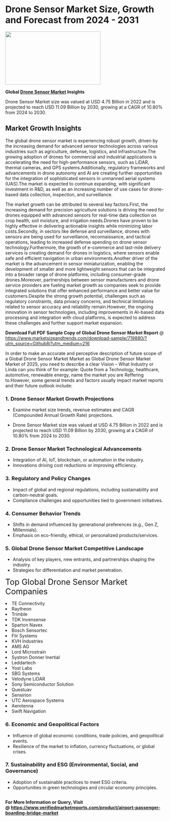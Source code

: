<H1>Drone Sensor Market Size, Growth and Forecast from 2024 - 2031</H1><img class="aligncenter size-medium wp-image-584254" src="https://thirdeyenews.in/wp-content/uploads/2024/09/Global-Market-Research-300x168.jpeg" alt="" width="300" height="168" /><p><strong>Global&nbsp;<a href="https://www.marketsizeandtrends.com/download-sample/719880/?utm_source=Github8j?utm_medium=216">Drone Sensor Market</a> Insights</strong></p><p>Drone Sensor Market size was valued at USD 4.75 Billion in 2022 and is projected to reach USD 11.09 Billion by 2030, growing at a CAGR of 10.80% from 2024 to 2030.</p><p><h2>Market Growth Insights</h2> <p>The global drone sensor market is experiencing robust growth, driven by the increasing demand for advanced sensor technologies across various industries such as agriculture, defense, logistics, and infrastructure.The growing adoption of drones for commercial and industrial applications is accelerating the need for high-performance sensors, such as LiDAR, thermal cameras, and GPS systems.Additionally, regulatory frameworks and advancements in drone autonomy and AI are creating further opportunities for the integration of sophisticated sensors in unmanned aerial systems (UAS).The market is expected to continue expanding, with significant investment in R&D, as well as an increasing number of use cases for drone-based data collection, inspection, and surveillance.</p> <p>The market growth can be attributed to several key factors.First, the increasing demand for precision agriculture solutions is driving the need for drones equipped with advanced sensors for real-time data collection on crop health, soil moisture, and irrigation needs.Drones have proven to be highly effective in delivering actionable insights while minimizing labor costs.Secondly, in sectors like defense and surveillance, drones with sensors are being used for surveillance, reconnaissance, and tactical operations, leading to increased defense spending on drone sensor technology.Furthermore, the growth of e-commerce and last-mile delivery services is creating demand for drones in logistics, where sensors enable safe and efficient navigation in urban environments.Another driver of the market is the advancement in sensor miniaturization, enabling the development of smaller and more lightweight sensors that can be integrated into a broader range of drone platforms, including consumer-grade drones.Moreover, partnerships between sensor manufacturers and drone service providers are fueling market growth as companies seek to provide integrated solutions that offer enhanced performance and better value for customers.Despite the strong growth potential, challenges such as regulatory constraints, data privacy concerns, and technical limitations related to sensor accuracy and reliability remain.However, the ongoing innovation in sensor technologies, including improvements in AI-based data processing and integration with cloud platforms, is expected to address these challenges and further support market expansion.<p><span class=""><strong>Download Full PDF Sample Copy of Global Drone Sensor Market Report</strong> @ <a href="https://www.marketsizeandtrends.com/download-sample/719880/?utm_source=Github8j?utm_medium=216" target="_blank">https://www.marketsizeandtrends.com/download-sample/719880/?utm_source=Github8j?utm_medium=216</a></span></p><p>In order to make an accurate and perceptive description of future scope of a Global&nbsp;Drone Sensor Market Market as Global&nbsp;Drone Sensor Market Market of 2025, you need to describe a clear Vision &ndash; What Industry or Linda can you think of for example: Quote from a Technology, healthcare, automotive, renewable energy, name the market you are Reffering to.However, some general trends and factors usually impact market reports and their future outlook include:</p><h3>1.&nbsp;<strong>Drone Sensor Market Growth Projections</strong></h3><ul><li>Examine market size trends, revenue estimates and CAGR (Compounded Annual Growth Rate) projections.</li><li><p>Drone Sensor Market size was valued at USD 4.75 Billion in 2022 and is projected to reach USD 11.09 Billion by 2030, growing at a CAGR of 10.80% from 2024 to 2030.</p></li></ul><h3>2.&nbsp;<strong>Drone Sensor Market Technological Advancements</strong></h3><ul><li>Integration of AI, IoT, blockchain, or automation in the industry.</li><li>Innovations driving cost reductions or improving efficiency.</li></ul><h3>3.&nbsp;<strong>Regulatory and Policy Changes</strong></h3><ul><li>Impact of global and regional regulations, including sustainability and carbon-neutral goals.</li><li>Compliance challenges and opportunities tied to government initiatives.</li></ul><h3>4.&nbsp;<strong>Consumer Behavior Trends</strong></h3><ul><li>Shifts in demand influenced by generational preferences (e.g., Gen Z, Millennials).</li><li>Emphasis on eco-friendly, ethical, or personalized products/services.</li></ul><h3>5.&nbsp;<strong>Global Drone Sensor Market Competitive Landscape</strong></h3><ul><li>Analysis of key players, new entrants, and partnerships shaping the industry.</li><li>Strategies for differentiation and market penetration.</li></ul><p data-pm-slice="1 1 []"><span style="color: inherit; font-family: inherit; font-size: 25px;">Top Global Drone Sensor Market Companies</span></p><div class="" data-test-id=""><p><li>TE Connectivity</li><li> Raytheon</li><li> Trimble</li><li> TDK Invensense</li><li> Sparton Navex</li><li> Bosch Sensortec</li><li> Flir Systems</li><li> KVH Industries</li><li> AMS AG</li><li> Lord Microstrain</li><li> Systron Donner Inertial</li><li> Leddartech</li><li> Yost Labs</li><li> SBG Systems</li><li> Velodyne LiDAR</li><li> Sony Semiconductor Solution</li><li> Questuav</li><li> Sensirion</li><li> UTC Aerospace Systems</li><li> Aerotenna</li><li> Swift Navigation</li></p></div><h3>6.&nbsp;<strong>Economic and Geopolitical Factors</strong></h3><ul><li>Influence of global economic conditions, trade policies, and geopolitical events.</li><li>Resilience of the market to inflation, currency fluctuations, or global crises.</li></ul><h3>7.&nbsp;<strong>Sustainability and ESG (Environmental, Social, and Governance)</strong></h3><ul><li>Adoption of sustainable practices to meet ESG criteria.</li><li>Opportunities in green technologies and circular economy principles.</li></ul><h2><strong style="font-size: 14px;">For More Information or Query, Visit @&nbsp;</strong><a style="background-color: #ffffff; font-size: 14px;" href="https://www.marketsizeandtrends.com/report/drone-sensor-market/" target="_blank">https://www.verifiedmarketreports.com/product/airport-passenger-boarding-bridge-market</a></h2>